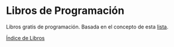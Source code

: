 Libros de Programación
======================
Libros gratis de programación. Basada en el concepto de esta [lista](https://github.com/vhf/free-programming-books).

[Índice de Libros](libros.md)
